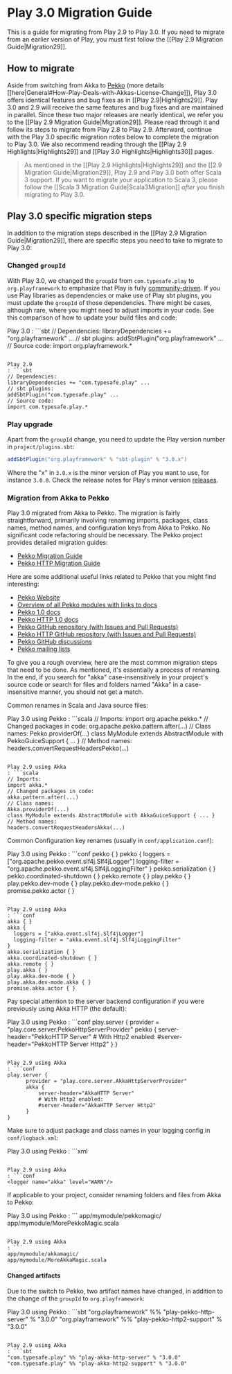 <!--- Copyright (C) from 2022 The Play Framework Contributors <https://github.com/playframework>, 2011-2021 Lightbend Inc. <https://www.lightbend.com> -->

# Play 3.0 Migration Guide

This is a guide for migrating from Play 2.9 to Play 3.0. If you need to migrate from an earlier version of Play, you must first follow the [[Play 2.9 Migration Guide|Migration29]].

## How to migrate

Aside from switching from Akka to [Pekko](https://pekko.apache.org/) (more details [[here|General#How-Play-Deals-with-Akkas-License-Change]]), Play 3.0 offers identical features and bug fixes as in [[Play 2.9|Highlights29]]. Play 3.0 and 2.9 will receive the same features and bug fixes and are maintained in parallel. Since these two major releases are nearly identical, we refer you to the [[Play 2.9 Migration Guide|Migration29]]. Please read through it and follow its steps to migrate from Play 2.8 to Play 2.9. Afterward, continue with the Play 3.0 specific migration notes below to complete the migration to Play 3.0. We also recommend reading through the [[Play 2.9 Highlights|Highlights29]] and [[Play 3.0 Highlights|Highlights30]] pages.

> As mentioned in the [[Play 2.9 Highlights|Highlights29]] and the [[2.9 Migration Guide|Migration29]], Play 2.9 and Play 3.0 both offer Scala 3 support. If you want to migrate your application to Scala 3, please follow the [[Scala 3 Migration Guide|Scala3Migration]] _after_ you finish migrating to Play 3.0.

## Play 3.0 specific migration steps

In addition to the migration steps described in the [[Play 2.9 Migration Guide|Migration29]], there are specific steps you need to take to migrate to Play 3.0:

### Changed `groupId`

With Play 3.0, we changed the `groupId` from `com.typesafe.play` to `org.playframework` to emphasize that Play is fully [community-driven](https://www.playframework.com/sponsors). If you use Play libraries as dependencies or make use of Play sbt plugins, you must update the `groupId` of those dependencies. There might be cases, although rare, where you might need to adjust imports in your code. See this comparison of how to update your build files and code:

Play 3.0
: ```sbt
// Dependencies:
libraryDependencies += "org.playframework" ...
// sbt plugins:
addSbtPlugin("org.playframework" ...
// Source code:
import org.playframework.*
```

Play 2.9
: ```sbt
// Dependencies:
libraryDependencies += "com.typesafe.play" ...
// sbt plugins:
addSbtPlugin("com.typesafe.play" ...
// Source code:
import com.typesafe.play.*
```

### Play upgrade

Apart from the `groupId` change, you need to update the Play version number in `project/plugins.sbt`:

```scala
addSbtPlugin("org.playframework" % "sbt-plugin" % "3.0.x")
```

Where the "x" in `3.0.x` is the minor version of Play you want to use, for instance `3.0.0`.
Check the release notes for Play's minor version [releases](https://github.com/playframework/playframework/releases).

### Migration from Akka to Pekko

Play 3.0 migrated from Akka to Pekko. The migration is fairly straightforward, primarily involving renaming imports, packages, class names, method names, and configuration keys from Akka to Pekko. No significant code refactoring should be necessary. The Pekko project provides detailed migration guides:

* [Pekko Migration Guide](https://pekko.apache.org/docs/pekko/current/project/migration-guides.html)
* [Pekko HTTP Migration Guide](https://pekko.apache.org/docs/pekko-http/current/migration-guide/index.html)

Here are some additional useful links related to Pekko that you might find interesting:

* [Pekko Website](https://pekko.apache.org/)
* [Overview of all Pekko modules with links to docs](https://pekko.apache.org/modules.html)
* [Pekko 1.0 docs](https://pekko.apache.org/docs/pekko/1.0/)
* [Pekko HTTP 1.0 docs](https://pekko.apache.org/docs/pekko-http/1.0/)
* [Pekko GitHub repository (with Issues and Pull Requests)](https://github.com/apache/incubator-pekko)
* [Pekko HTTP GitHub repository (with Issues and Pull Requests)](https://github.com/apache/incubator-pekko-http)
* [Pekko GitHub discussions](https://github.com/apache/incubator-pekko/discussions)
* [Pekko mailing lists](https://lists.apache.org/list.html?users@pekko.apache.org)

To give you a rough overview, here are the most common migration steps that need to be done. As mentioned, it's essentially a process of renaming. In the end, if you search for "akka" case-insensitively in your project's source code or search for files and folders named "Akka" in a case-insensitive manner, you should not get a match.

Common renames in Scala and Java source files:

Play 3.0 using Pekko
: ```scala
// Imports:
import org.apache.pekko.*
// Changed packages in code:
org.apache.pekko.pattern.after(...)
// Class names:
Pekko.providerOf(...)
class MyModule extends AbstractModule with PekkoGuiceSupport { ... }
// Method names:
headers.convertRequestHeadersPekko(...)
```

Play 2.9 using Akka
: ```scala
// Imports:
import akka.*
// Changed packages in code:
akka.pattern.after(...)
// Class names:
Akka.providerOf(...)
class MyModule extends AbstractModule with AkkaGuiceSupport { ... }
// Method names:
headers.convertRequestHeadersAkka(...)
```

Common Configuration key renames (usually in `conf/application.conf`):

Play 3.0 using Pekko
: ```conf
pekko { }
pekko {
  loggers = ["org.apache.pekko.event.slf4j.Slf4jLogger"]
  logging-filter = "org.apache.pekko.event.slf4j.Slf4jLoggingFilter"
}
pekko.serialization { }
pekko.coordinated-shutdown { }
pekko.remote { }
play.pekko { }
play.pekko.dev-mode { }
play.pekko.dev-mode.pekko { }
promise.pekko.actor { }
```

Play 2.9 using Akka
: ```conf
akka { }
akka {
  loggers = ["akka.event.slf4j.Slf4jLogger"]
  logging-filter = "akka.event.slf4j.Slf4jLoggingFilter"
}
akka.serialization { }
akka.coordinated-shutdown { }
akka.remote { }
play.akka { }
play.akka.dev-mode { }
play.akka.dev-mode.akka { }
promise.akka.actor { }
```

Pay special attention to the server backend configuration if you were previously using Akka HTTP (the default):

Play 3.0 using Pekko
: ```conf
play.server {
      provider = "play.core.server.PekkoHttpServerProvider"
      pekko {
          server-header="PekkoHTTP Server"
          # With Http2 enabled:
          #server-header="PekkoHTTP Server Http2"
      }
}
```

Play 2.9 using Akka
: ```conf
play.server {
      provider = "play.core.server.AkkaHttpServerProvider"
      akka {
          server-header="AkkaHTTP Server"
          # With Http2 enabled:
          #server-header="AkkaHTTP Server Http2"
      }
}
```

Make sure to adjust package and class names in your logging config in `conf/logback.xml`:

Play 3.0 using Pekko
: ```xml
<logger name="org.apache.pekko" level="WARN"/>
```

Play 2.9 using Akka
: ```conf
<logger name="akka" level="WARN"/>
```

If applicable to your project, consider renaming folders and files from Akka to Pekko:

Play 3.0 using Pekko
: ```
app/mymodule/pekkomagic/
app/mymodule/MorePekkoMagic.scala
```

Play 2.9 using Akka
: ```
app/mymodule/akkamagic/
app/mymodule/MoreAkkaMagic.scala
```

#### Changed artifacts

Due to the switch to Pekko, two artifact names have changed, in addition to the change of the `groupId` to `org.playframework`:

Play 3.0 using Pekko
: ```sbt
"org.playframework" %% "play-pekko-http-server" % "3.0.0"
"org.playframework" %% "play-pekko-http2-support" % "3.0.0"
```

Play 2.9 using Akka
: ```sbt
"com.typesafe.play" %% "play-akka-http-server" % "3.0.0"
"com.typesafe.play" %% "play-akka-http2-support" % "3.0.0"
```
